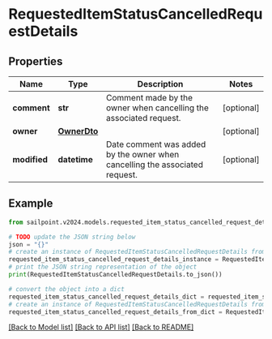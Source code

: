 # RequestedItemStatusCancelledRequestDetails


## Properties

Name | Type | Description | Notes
------------ | ------------- | ------------- | -------------
**comment** | **str** | Comment made by the owner when cancelling the associated request. | [optional] 
**owner** | [**OwnerDto**](OwnerDto.md) |  | [optional] 
**modified** | **datetime** | Date comment was added by the owner when cancelling the associated request. | [optional] 

## Example

```python
from sailpoint.v2024.models.requested_item_status_cancelled_request_details import RequestedItemStatusCancelledRequestDetails

# TODO update the JSON string below
json = "{}"
# create an instance of RequestedItemStatusCancelledRequestDetails from a JSON string
requested_item_status_cancelled_request_details_instance = RequestedItemStatusCancelledRequestDetails.from_json(json)
# print the JSON string representation of the object
print(RequestedItemStatusCancelledRequestDetails.to_json())

# convert the object into a dict
requested_item_status_cancelled_request_details_dict = requested_item_status_cancelled_request_details_instance.to_dict()
# create an instance of RequestedItemStatusCancelledRequestDetails from a dict
requested_item_status_cancelled_request_details_from_dict = RequestedItemStatusCancelledRequestDetails.from_dict(requested_item_status_cancelled_request_details_dict)
```
[[Back to Model list]](../README.md#documentation-for-models) [[Back to API list]](../README.md#documentation-for-api-endpoints) [[Back to README]](../README.md)


